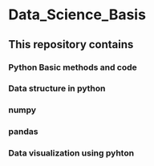 # Data_Science_Basis
## This repository contains 
###    Python Basic methods and code
###    Data structure in python
###    numpy
###    pandas
###    Data visualization using pyhton
